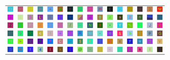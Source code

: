 <table>
<tr>
<td><img src="51.gif"></td>
<td><img src="7E.gif"></td>
<td><img src="37.gif"></td>
<td><img src="48.gif"></td>
<td><img src="3D.gif"></td>
<td><img src="53.gif"></td>
<td><img src="72.gif"></td>
<td><img src="55.gif"></td>
<td><img src="22.gif"></td>
<td><img src="6D.gif"></td>
<td><img src="45.gif"></td>
<td><img src="76.gif"></td>
<td><img src="44.gif"></td>
<td><img src="2E.gif"></td>
<td><img src="29.gif"></td>
<td><img src="4D.gif"></td>
</tr>
<tr>
<td><img src="65.gif"></td>
<td><img src="3B.gif"></td>
<td><img src="33.gif"></td>
<td><img src="4C.gif"></td>
<td><img src="66.gif"></td>
<td><img src="7D.gif"></td>
<td><img src="2D.gif"></td>
<td><img src="gr2.gif"></td>
<td><img src="64.gif"></td>
<td><img src="42.gif"></td>
<td><img src="7A.gif"></td>
<td><img src="61.gif"></td>
<td><img src="32.gif"></td>
<td><img src="6E.gif"></td>
<td><img src="gr3.gif"></td>
<td><img src="28.gif"></td>
</tr>
<tr>
<td><img src="5A.gif"></td>
<td><img src="62.gif"></td>
<td><img src="46.gif"></td>
<td><img src="5E.gif"></td>
<td><img src="67.gif"></td>
<td><img src="60.gif"></td>
<td><img src="2F.gif"></td>
<td><img src="5F.gif"></td>
<td><img src="4E.gif"></td>
<td><img src="38.gif"></td>
<td><img src="2C.gif"></td>
<td><img src="59.gif"></td>
<td><img src="25.gif"></td>
<td><img src="3A.gif"></td>
<td><img src="4A.gif"></td>
<td><img src="6B.gif"></td>
</tr>
<tr>
<td><img src="68.gif"></td>
<td><img src="30.gif"></td>
<td><img src="58.gif"></td>
<td><img src="63.gif"></td>
<td><img src="31.gif"></td>
<td><img src="2B.gif"></td>
<td><img src="3F.gif"></td>
<td><img src="52.gif"></td>
<td><img src="57.gif"></td>
<td><img src="2A.gif"></td>
<td><img src="6F.gif"></td>
<td><img src="26.gif"></td>
<td><img src="39.gif"></td>
<td><img src="7C.gif"></td>
<td><img src="70.gif"></td>
<td><img src="47.gif"></td>
</tr>
<tr>
<td><img src="71.gif"></td>
<td><img src="3E.gif"></td>
<td><img src="69.gif"></td>
<td><img src="36.gif"></td>
<td><img src="50.gif"></td>
<td><img src="43.gif"></td>
<td><img src="77.gif"></td>
<td><img src="24.gif"></td>
<td><img src="4B.gif"></td>
<td><img src="5D.gif"></td>
<td><img src="23.gif"></td>
<td><img src="74.gif"></td>
<td><img src="79.gif"></td>
<td><img src="75.gif"></td>
<td><img src="6A.gif"></td>
<td><img src="56.gif"></td>
</tr>
<tr>
<td><img src="35.gif"></td>
<td><img src="4F.gif"></td>
<td><img src="21.gif"></td>
<td><img src="34.gif"></td>
<td><img src="49.gif"></td>
<td><img src="78.gif"></td>
<td><img src="7B.gif"></td>
<td><img src="40.gif"></td>
<td><img src="27.gif"></td>
<td><img src="gr1.gif"></td>
<td><img src="3C.gif"></td>
<td><img src="54.gif"></td>
<td><img src="5B.gif"></td>
<td><img src="73.gif"></td>
<td><img src="6C.gif"></td>
<td><img src="41.gif"></td>
</tr>
</table>

